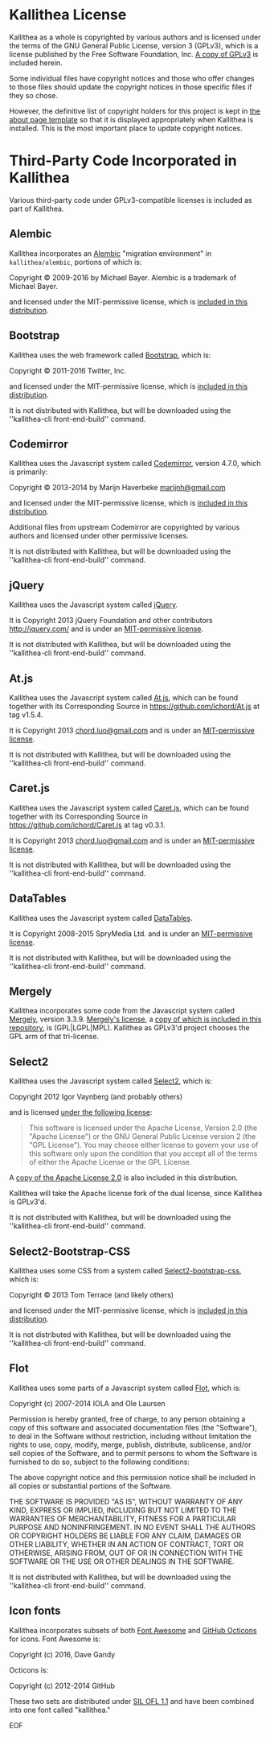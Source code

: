 Kallithea License
=================

Kallithea as a whole is copyrighted by various authors and is licensed under
the terms of the GNU General Public License, version 3 (GPLv3), which is a
license published by the Free Software Foundation,
Inc. [A copy of GPLv3](/COPYING) is included herein.

Some individual files have copyright notices and those who offer changes to
those files should update the copyright notices in those specific files if
they so chose.

However, the definitive list of copyright holders for this project is kept in
[the about page template](kallithea/templates/about.html) so that it is
displayed appropriately when Kallithea is installed.  This is the most
important place to update copyright notices.

Third-Party Code Incorporated in Kallithea
==========================================

Various third-party code under GPLv3-compatible licenses is included as part
of Kallithea.


Alembic
-------

Kallithea incorporates an [Alembic](http://alembic.zzzcomputing.com/en/latest/)
"migration environment" in `kallithea/alembic`, portions of which is:

Copyright &copy; 2009-2016 by Michael Bayer.
Alembic is a trademark of Michael Bayer.

and licensed under the MIT-permissive license, which is
[included in this distribution](MIT-Permissive-License.txt).


Bootstrap
---------

Kallithea uses the web framework called
[Bootstrap](http://getbootstrap.com/), which is:

Copyright &copy; 2011-2016 Twitter, Inc.

and licensed under the MIT-permissive license, which is
[included in this distribution](MIT-Permissive-License.txt).

It is not distributed with Kallithea, but will be downloaded
using the ''kallithea-cli front-end-build'' command.



Codemirror
----------

Kallithea uses the Javascript system called
[Codemirror](http://codemirror.net/), version 4.7.0, which is primarily:

Copyright &copy; 2013-2014 by Marijn Haverbeke <marijnh@gmail.com>

and licensed under the MIT-permissive license, which is
[included in this distribution](MIT-Permissive-License.txt).

Additional files from upstream Codemirror are copyrighted by various authors
and licensed under other permissive licenses.

It is not distributed with Kallithea, but will be downloaded
using the ''kallithea-cli front-end-build'' command.



jQuery
------

Kallithea uses the Javascript system called
[jQuery](http://jquery.org/).

It is Copyright 2013 jQuery Foundation and other contributors http://jquery.com/ and is under an
[MIT-permissive license](MIT-Permissive-License.txt).

It is not distributed with Kallithea, but will be downloaded
using the ''kallithea-cli front-end-build'' command.



At.js
-----

Kallithea uses the Javascript system called
[At.js](http://ichord.github.com/At.js),
which can be found together with its Corresponding Source in
https://github.com/ichord/At.js at tag v1.5.4.

It is Copyright 2013 chord.luo@gmail.com and is under an
[MIT-permissive license](MIT-Permissive-License.txt).

It is not distributed with Kallithea, but will be downloaded
using the ''kallithea-cli front-end-build'' command.



Caret.js
--------

Kallithea uses the Javascript system called
[Caret.js](http://ichord.github.com/Caret.js/),
which can be found together with its Corresponding Source in
https://github.com/ichord/Caret.js at tag v0.3.1.

It is Copyright 2013 chord.luo@gmail.com and is under an
[MIT-permissive license](MIT-Permissive-License.txt).

It is not distributed with Kallithea, but will be downloaded
using the ''kallithea-cli front-end-build'' command.



DataTables
----------

Kallithea uses the Javascript system called
[DataTables](http://www.datatables.net/).

It is Copyright 2008-2015 SpryMedia Ltd. and is under an
[MIT-permissive license](MIT-Permissive-License.txt).

It is not distributed with Kallithea, but will be downloaded
using the ''kallithea-cli front-end-build'' command.



Mergely
-------

Kallithea incorporates some code from the Javascript system called
[Mergely](http://www.mergely.com/), version 3.3.9.
[Mergely's license](http://www.mergely.com/license.php), a
[copy of which is included in this repository](LICENSE-MERGELY.html),
is (GPL|LGPL|MPL).  Kallithea as GPLv3'd project chooses the GPL arm of that
tri-license.



Select2
-------

Kallithea uses the Javascript system called
[Select2](http://ivaynberg.github.io/select2/), which is:

Copyright 2012 Igor Vaynberg (and probably others)

and is licensed [under the following license](https://github.com/ivaynberg/select2/blob/master/LICENSE):

> This software is licensed under the Apache License, Version 2.0 (the
> "Apache License") or the GNU General Public License version 2 (the "GPL
> License"). You may choose either license to govern your use of this
> software only upon the condition that you accept all of the terms of either
> the Apache License or the GPL License.

A [copy of the Apache License 2.0](Apache-License-2.0.txt) is also included
in this distribution.

Kallithea will take the Apache license fork of the dual license, since
Kallithea is GPLv3'd.

It is not distributed with Kallithea, but will be downloaded
using the ''kallithea-cli front-end-build'' command.



Select2-Bootstrap-CSS
---------------------

Kallithea uses some CSS from a system called
[Select2-bootstrap-css](https://github.com/t0m/select2-bootstrap-css), which
is:

Copyright &copy; 2013 Tom Terrace (and likely others)

and licensed under the MIT-permissive license, which is
[included in this distribution](MIT-Permissive-License.txt).

It is not distributed with Kallithea, but will be downloaded
using the ''kallithea-cli front-end-build'' command.



Flot
----

Kallithea uses some parts of a Javascript system called
[Flot](http://www.flotcharts.org/), which is:

Copyright (c) 2007-2014 IOLA and Ole Laursen

Permission is hereby granted, free of charge, to any person
obtaining a copy of this software and associated documentation
files (the "Software"), to deal in the Software without
restriction, including without limitation the rights to use,
copy, modify, merge, publish, distribute, sublicense, and/or sell
copies of the Software, and to permit persons to whom the
Software is furnished to do so, subject to the following
conditions:

The above copyright notice and this permission notice shall be
included in all copies or substantial portions of the Software.

THE SOFTWARE IS PROVIDED "AS IS", WITHOUT WARRANTY OF ANY KIND,
EXPRESS OR IMPLIED, INCLUDING BUT NOT LIMITED TO THE WARRANTIES
OF MERCHANTABILITY, FITNESS FOR A PARTICULAR PURPOSE AND
NONINFRINGEMENT. IN NO EVENT SHALL THE AUTHORS OR COPYRIGHT
HOLDERS BE LIABLE FOR ANY CLAIM, DAMAGES OR OTHER LIABILITY,
WHETHER IN AN ACTION OF CONTRACT, TORT OR OTHERWISE, ARISING
FROM, OUT OF OR IN CONNECTION WITH THE SOFTWARE OR THE USE OR
OTHER DEALINGS IN THE SOFTWARE.

It is not distributed with Kallithea, but will be downloaded
using the ''kallithea-cli front-end-build'' command.



Icon fonts
----------

Kallithea incorporates subsets of both
[Font Awesome](http://fontawesome.io) and
[GitHub Octicons](https://octicons.github.com) for icons. Font Awesome is:

Copyright (c) 2016, Dave Gandy

Octicons is:

Copyright (c) 2012-2014 GitHub

These two sets are distributed under [SIL OFL 1.1](http://scripts.sil.org/OFL)
and have been combined into one font called "kallithea."


EOF
